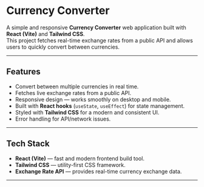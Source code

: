# Currency Converter

A simple and responsive **Currency Converter** web application built with **React (Vite)** and **Tailwind CSS**.  
This project fetches real-time exchange rates from a public API and allows users to quickly convert between currencies.

---

## Features
- Convert between multiple currencies in real time.
- Fetches live exchange rates from a public API.
- Responsive design — works smoothly on desktop and mobile.
- Built with **React hooks** (`useState`, `useEffect`) for state management.
- Styled with **Tailwind CSS** for a modern and consistent UI.
- Error handling for API/network issues.

---

## Tech Stack
- **React (Vite)** — fast and modern frontend build tool.
- **Tailwind CSS** — utility-first CSS framework.
- **Exchange Rate API** — provides real-time currency exchange data.

---
